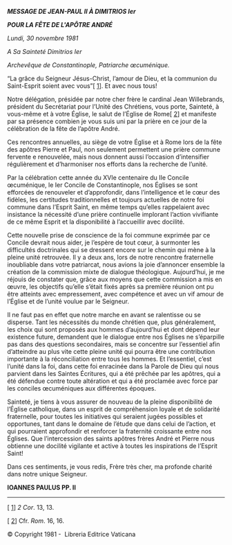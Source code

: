 ***MESSAGE DE JEAN-PAUL II À DIMITRIOS Ier***

***POUR LA FÊTE DE L'APÔTRE ANDRÉ***

*Lundi, 30 novembre 1981*

*A Sa Sainteté Dimitrios Ier*

*Archevêque de Constantinople, Patriarche œcuménique.*

“La grâce du Seigneur Jésus-Christ, l’amour de Dieu, et la communion du Saint-Esprit soient avec vous”\[ [1](#_ftn1 "")\]. Et avec nous tous!

Notre délégation, présidée par notre cher frère le cardinal Jean Willebrands, président du Secrétariat pour l’Unité des Chrétiens, vous porte, Sainteté, à vous-même et à votre Église, le salut de l’Église de Rome\[ [2](#_ftn2 "")\] et manifeste par sa présence combien je vous suis uni par la prière en ce jour de la célébration de la fête de l’apôtre André.

Ces rencontres annuelles, au siège de votre Église et à Rome lors de la fête des apôtres Pierre et Paul, non seulement permettent une prière commune fervente e renouvelée, mais nous donnent aussi l’occasion d’intensifier régulièrement et d’harmoniser nos efforts dans la recherche de l’unité.

Par la célébration cette année du XVIe centenaire du IIe Concile œcuménique, le Ier Concile de Constantinople, nos Églises se sont efforcées de renouveler et d’approfondir, dans l’intelligence et le cœur des fidèles, les certitudes traditionnelles et toujours actuelles de notre foi commune dans l’Esprit Saint, en même temps qu’elles rappelaient avec insistance la nécessité d’une prière continuelle implorant l’action vivifiante de ce même Esprit et la disponibilité à l’accueillir avec docilité.

Cette nouvelle prise de conscience de la foi commune exprimée par ce Concile devrait nous aider, je l’espère de tout cœur, à surmonter les difficultés doctrinales qui se dressent encore sur le chemin qui mène à la pleine unité retrouvée. Il y a deux ans, lors de notre rencontre fraternelle inoubliable dans votre patriarcat, nous avions la joie d’annoncer ensemble la création de la commission mixte de dialogue théologique. Aujourd’hui, je me réjouis de constater que, grâce aux moyens que cette commission a mis en œuvre, les objectifs qu’elle s’était fixés après sa première réunion ont pu être atteints avec empressement, avec compétence et avec un vif amour de l’Église et de l’unité voulue par le Seigneur.

Il ne faut pas en effet que notre marche en avant se ralentisse ou se disperse. Tant les nécessités du monde chrétien que, plus généralement, les choix qui sont proposés aux hommes d’aujourd’hui et dont dépend leur existence future, demandent que le dialogue entre nos Églises ne s’éparpille pas dans des questions secondaires, mais se concentre sur l’essentiel afin d’atteindre au plus vite cette pleine unité qui pourra être une contribution importante à la réconciliation entre tous les hommes. Et l’essentiel, c’est l’unité dans la foi, dans cette foi enracinée dans la Parole de Dieu qui nous parvient dans les Saintes Écritures, qui a été prêchée par les apôtres, qui a été défendue contre toute altération et qui a été proclamée avec force par les conciles œcuméniques aux différentes époques.

Sainteté, je tiens à vous assurer de nouveau de la pleine disponibilité de l’Église catholique, dans un esprit de compréhension loyale et de solidarité fraternelle, pour toutes les initiatives qui seraient jugées possibles et opportunes, tant dans le domaine de l’étude que dans celui de l’action, et qui pourraient approfondir et renforcer la fraternité croissante entre nos Églises. Que l’intercession des saints apôtres frères André et Pierre nous obtienne une docilité vigilante et active à toutes les inspirations de l’Esprit Saint!

Dans ces sentiments, je vous redis, Frère très cher, ma profonde charité dans notre unique Seigneur.

**IOANNES PAULUS PP. II**

* * *

\[ [1](#_ftnref1 "")\] *2 Cor*. 13, 13.

\[ [2](#_ftnref2 "")\] Cfr. *Rom*. 16, 16.

© Copyright 1981 -  Libreria Editrice Vaticana